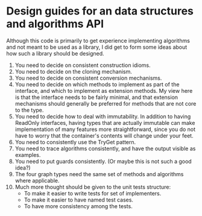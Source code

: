 ﻿# Design guides for an data structures and algorithms API
Although this code is primarily to get experience implementing algorithms and not meant to be used as a library, I did 
get to form some ideas about how such a library should be designed. 

1. You need to decide on consistent construction idioms.
2. You need to decide on the cloning mechanism.
3. You need to decide on consistent conversion mechanisms.
4. You need to decide on which methods to implement as part of the interface, and which to implement as extension methods.
My view here is that the interface needs to be fairly minimal, and that extension mechanisms should generally be preferred
for methods that are not core to the type. 
5. You need to decide how to deal with immutability. In addition to having ReadOnly interfaces, having types that are
actually immutable can make implementation of many features more straightforward, since you do not have to worry that 
the container's contents will change under your feet.
6. You need to consistently use the TryGet pattern.
7. You need to trace algorithms consistently, and have the output visible as examples.
8. You need to put guards consistently. (Or maybe this is not such a good idea?)
9. The four graph types need the same set of methods and algorithms where applicable.
10. Much more thought should be given to the unit tests structure:
    - To make it easier to write tests for set of implementers. 
    - To make it easier to have named test cases. 
    - To have more consistency among the tests. 
